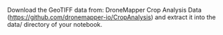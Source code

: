 Download the GeoTIFF data from: DroneMapper Crop Analysis Data (https://github.com/dronemapper-io/CropAnalysis)
and extract it into the data/ directory of your notebook.
